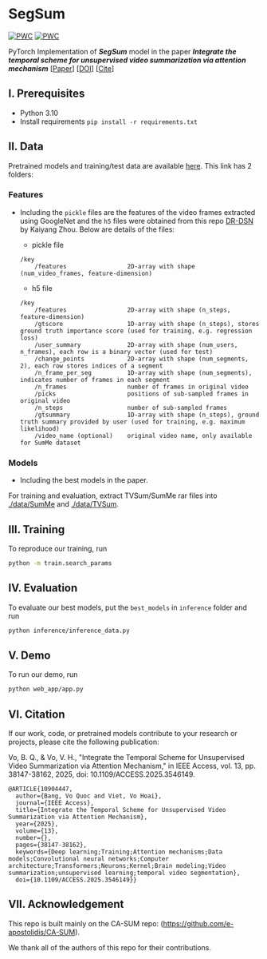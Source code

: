 # SegSum 
[![PWC](https://img.shields.io/endpoint.svg?url=https://paperswithcode.com/badge/integrate-the-temporal-scheme-for/unsupervised-video-summarization-on-tvsum)](https://paperswithcode.com/sota/unsupervised-video-summarization-on-tvsum?p=integrate-the-temporal-scheme-for) [![PWC](https://img.shields.io/endpoint.svg?url=https://paperswithcode.com/badge/integrate-the-temporal-scheme-for/unsupervised-video-summarization-on-summe)](https://paperswithcode.com/sota/unsupervised-video-summarization-on-summe?p=integrate-the-temporal-scheme-for)

PyTorch Implementation of ***SegSum*** model in the paper ***Integrate the temporal scheme for unsupervised video summarization via attention mechanism*** [[Paper](https://ieeexplore.ieee.org/stamp/stamp.jsp?tp=&arnumber=10904447)] [[DOI](https://doi.org/10.1109/ACCESS.2025.3546149)] [[Cite](https://github.com/bavo96/SegSum#citation)]

## I. Prerequisites
- Python 3.10 
- Install requirements ```pip install -r requirements.txt```

## II. Data
Pretrained models and training/test data are available [here](https://drive.google.com/drive/folders/1IXWNZTc2LbIPmhR7VpysDHO-LaCjHesg?usp=sharing). This link has 2 folders:
### Features
- Including the `pickle` files are the features of the video frames extracted using GoogleNet and the `h5` files were obtained from this repo [DR-DSN](https://github.com/KaiyangZhou/pytorch-vsumm-reinforce) by Kaiyang Zhou. Below are details of the files:
    - pickle file
    ```
    /key
        /features                 2D-array with shape (num_video_frames, feature-dimension)
    ```
    
    - h5 file
    ```Text
    /key
        /features                 2D-array with shape (n_steps, feature-dimension)
        /gtscore                  1D-array with shape (n_steps), stores ground truth importance score (used for training, e.g. regression loss)
        /user_summary             2D-array with shape (num_users, n_frames), each row is a binary vector (used for test)
        /change_points            2D-array with shape (num_segments, 2), each row stores indices of a segment
        /n_frame_per_seg          1D-array with shape (num_segments), indicates number of frames in each segment
        /n_frames                 number of frames in original video
        /picks                    positions of sub-sampled frames in original video
        /n_steps                  number of sub-sampled frames
        /gtsummary                1D-array with shape (n_steps), ground truth summary provided by user (used for training, e.g. maximum likelihood)
        /video_name (optional)    original video name, only available for SumMe dataset
    ```
### Models
- Including the best models in the paper.

For training and evaluation, extract TVSum/SumMe rar files into [./data/SumMe](./data/SumMe) and [./data/TVSum](./data/TVSum). 

## III. Training
To reproduce our training, run 
```bash
python -m train.search_params
```

## IV. Evaluation
To evaluate our best models, put the `best_models` in `inference` folder and run 
```bash 
python inference/inference_data.py
```

## V. Demo
To run our demo, run 
```bash
python web_app/app.py
```

## VI. Citation

If our work, code, or pretrained models contribute to your research or projects, please cite the following publication:

Vo, B. Q., & Vo, V. H., "Integrate the Temporal Scheme for Unsupervised Video Summarization via Attention Mechanism," in IEEE Access, vol. 13, pp. 38147-38162, 2025, doi: 10.1109/ACCESS.2025.3546149.

```
@ARTICLE{10904447,
  author={Bang, Vo Quoc and Viet, Vo Hoai},
  journal={IEEE Access}, 
  title={Integrate the Temporal Scheme for Unsupervised Video Summarization via Attention Mechanism}, 
  year={2025},
  volume={13},
  number={},
  pages={38147-38162},
  keywords={Deep learning;Training;Attention mechanisms;Data models;Convolutional neural networks;Computer architecture;Transformers;Neurons;Kernel;Brain modeling;Video summarization;unsupervised learning;temporal video segmentation},
  doi={10.1109/ACCESS.2025.3546149}}
```

## VII. Acknowledgement
This repo is built mainly on the CA-SUM repo: (https://github.com/e-apostolidis/CA-SUM).

We thank all of the authors of this repo for their contributions.

